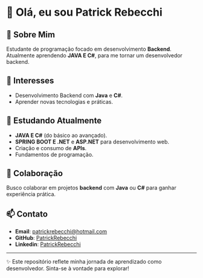 # 👋 Olá, eu sou Patrick Rebecchi

## 🚀 Sobre Mim
Estudante de programação focado em desenvolvimento **Backend**. Atualmente aprendendo **JAVA E C#**, para me tornar um desenvolvedor backend.

## 🎯 Interesses
- Desenvolvimento Backend com **Java** e **C#**.
- Aprender novas tecnologias e práticas.

## 🌱 Estudando Atualmente
- **JAVA E C#** (do básico ao avançado).
- **SPRING BOOT E .NET** e **ASP.NET** para desenvolvimento web.
- Criação e consumo de **APIs**.
- Fundamentos de programação.

## 🤝 Colaboração
Busco colaborar em projetos **backend** com **Java** ou **C#** para ganhar experiência prática.

## 📫 Contato
- **Email**: [patrickrebecchi@hotmail.com](mailto:patrickrebecchi@hotmail.com)
- **GitHub**: [PatrickRebecchi](https://github.com/PatrickRebecchi)
- **Linkedin**: [PatrickRebecchi](https://www.linkedin.com/in/patrick-rebecchi-37825827b/)

---

✨ Este repositório reflete minha jornada de aprendizado como desenvolvedor. Sinta-se à vontade para explorar!
